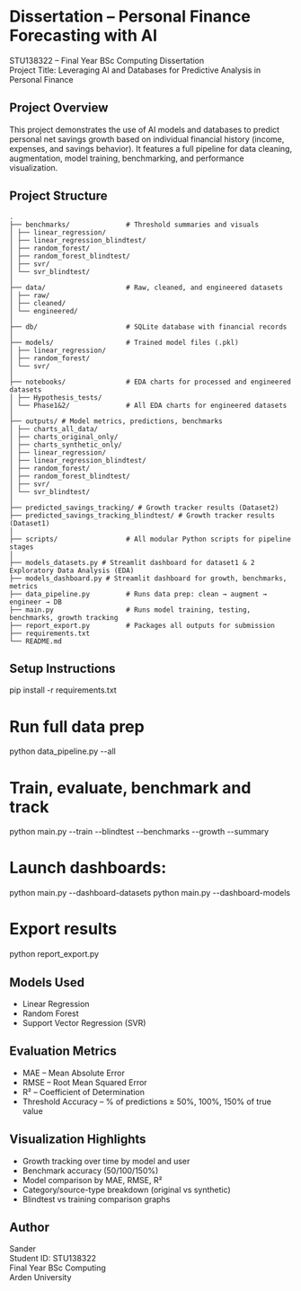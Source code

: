 # Dissertation – Personal Finance Forecasting with AI

STU138322 – Final Year BSc Computing Dissertation  
Project Title: Leveraging AI and Databases for Predictive Analysis in Personal Finance

## Project Overview

This project demonstrates the use of AI models and databases to predict personal net savings growth based on individual financial history (income, expenses, and savings behavior). It features a full pipeline for data cleaning, augmentation, model training, benchmarking, and performance visualization.

## Project Structure

```
.
├── benchmarks/              # Threshold summaries and visuals
│ ├── linear_regression/
│ ├── linear_regression_blindtest/
│ ├── random_forest/
│ ├── random_forest_blindtest/
│ ├── svr/
│ └── svr_blindtest/
│
├── data/                    # Raw, cleaned, and engineered datasets
│ ├── raw/
│ ├── cleaned/
│ └── engineered/
│
├── db/                      # SQLite database with financial records
│
├── models/                  # Trained model files (.pkl)
│ ├── linear_regression/
│ ├── random_forest/
│ └── svr/
│
├── notebooks/               # EDA charts for processed and engineered datasets
│ ├── Hypothesis_tests/      
│ └── Phase1&2/              # All EDA charts for engineered datasets
│
├── outputs/ # Model metrics, predictions, benchmarks
│ ├── charts_all_data/
│ ├── charts_original_only/
│ ├── charts_synthetic_only/
│ ├── linear_regression/
│ ├── linear_regression_blindtest/
│ ├── random_forest/
│ ├── random_forest_blindtest/
│ ├── svr/
│ └── svr_blindtest/
│
├── predicted_savings_tracking/ # Growth tracker results (Dataset2)
├── predicted_savings_tracking_blindtest/ # Growth tracker results (Dataset1)
│
├── scripts/                 # All modular Python scripts for pipeline stages
│
├── models_datasets.py # Streamlit dashboard for dataset1 & 2 Exploratory Data Analysis (EDA)
├── models_dashboard.py # Streamlit dashboard for growth, benchmarks, metrics
├── data_pipeline.py         # Runs data prep: clean → augment → engineer → DB
├── main.py                  # Runs model training, testing, benchmarks, growth tracking
├── report_export.py         # Packages all outputs for submission
├── requirements.txt
└── README.md
```

## Setup Instructions

pip install -r requirements.txt

# Run full data prep
python data_pipeline.py --all

# Train, evaluate, benchmark and track
python main.py --train --blindtest --benchmarks --growth --summary

# Launch dashboards:
python main.py --dashboard-datasets
python main.py --dashboard-models

# Export results
python report_export.py

## Models Used

- Linear Regression
- Random Forest
- Support Vector Regression (SVR)

## Evaluation Metrics

- MAE – Mean Absolute Error
- RMSE – Root Mean Squared Error
- R² – Coefficient of Determination
- Threshold Accuracy – % of predictions ≥ 50%, 100%, 150% of true value

## Visualization Highlights

- Growth tracking over time by model and user
- Benchmark accuracy (50/100/150%)
- Model comparison by MAE, RMSE, R²
- Category/source-type breakdown (original vs synthetic)
- Blindtest vs training comparison graphs

## Author

Sander  
Student ID: STU138322  
Final Year BSc Computing  
Arden University